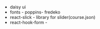 - daisy ui
- fonts - poppins- fredeko
- react-slick - library for slider(course.json)
- react-hook-form - 
